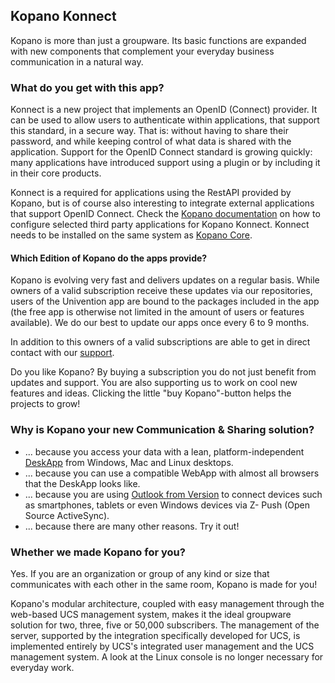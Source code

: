 ## Kopano Konnect

Kopano is more than just a groupware. Its basic functions are expanded with new components that complement your everyday business communication in a natural way.

### What do you get with this app?

Konnect is a new project that implements an OpenID (Connect) provider. It can be used to allow users to authenticate within applications, that support this standard, in a secure way. That is: without having to share their password, and while keeping control of what data is shared with the application. Support for the OpenID Connect standard is growing quickly: many applications have introduced support using a plugin or by including it in their core products. 

Konnect is a required for applications using the RestAPI provided by Kopano, but is of course also interesting to integrate external applications that support OpenID Connect. Check the [Kopano documentation](https://documentation.kopano.io/kopanocore_administrator_manual/configure_kc_components.html#configure-3rd-party-applications-to-authenticate-using-konnect) on how to configure selected third party applications for Kopano Konnect. Konnect needs to be installed on the same system as [Kopano Core](#module=appcenter:appcenter:0:id:kopano-core).

#### Which Edition of Kopano do the apps provide?

Kopano is evolving very fast and delivers updates on a regular basis. While owners of a valid subscription receive these updates via our repositories, users of the Univention app are bound to the packages included in the app (the free app is otherwise not limited in the amount of users or features available). We do our best to update our apps once every 6 to 9 months.

In addition to this owners of a valid subscriptions are able to get in direct contact with our [support](https://kopano.com/support-info/).

Do you like Kopano? By buying a subscription you do not just benefit from updates and support. You are also supporting us to work on cool new features and ideas. Clicking the little "buy Kopano"-button helps the projects to grow!

### Why is Kopano your new Communication & Sharing solution?

*   ... because you access your data with a lean, platform-independent [DeskApp](https://kopano.com/products/deskapp/?lang=en) from Windows, Mac and Linux desktops.
*   ... because you can use a compatible WebApp with almost all browsers that the DeskApp looks like.
*   ... because you are using [Outlook from Version](https://kopano.com/kopano-outlook-extension-available-final/) to connect devices such as smartphones, tablets or even Windows devices via Z- Push (Open Source ActiveSync).
*   ... because there are many other reasons. Try it out!

### Whether we made Kopano for you?

Yes. If you are an organization or group of any kind or size that communicates with each other in the same room, Kopano is made for you!

Kopano's modular architecture, coupled with easy management through the web-based UCS management system, makes it the ideal groupware solution for two, three, five or 50,000 subscribers. The management of the server, supported by the integration specifically developed for UCS, is implemented entirely by UCS's integrated user management and the UCS management system. A look at the Linux console is no longer necessary for everyday work.
